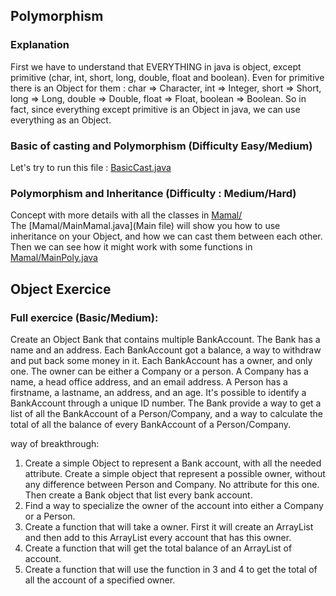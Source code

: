 ## Polymorphism

### Explanation

First we have to understand that EVERYTHING in java is object, except primitive (char, int, short, long, double, float and boolean). Even for primitive there is an Object for them : char => Character, int => Integer, short => Short, long => Long, double => Double, float => Float, boolean => Boolean.
So in fact, since everything except primitive is an Object in java, we can use everything as an Object.

### Basic of casting and Polymorphism (Difficulty Easy/Medium)
Let's try to run this file : [BasicCast.java](BasicCast.java)  

### Polymorphism and Inheritance (Difficulty : Medium/Hard)
Concept with more details with all the classes in [Mamal/](Mamal)  
The [Mamal/MainMamal.java](Main file) will show you how to use inheritance on your Object, and how we can cast them between each other.
Then we can see how it might work with some functions in [Mamal/MainPoly.java](MainPoly)


## Object Exercice

### Full exercice (Basic/Medium):

Create an Object Bank that contains multiple BankAccount. The Bank has a name and an address.
Each BankAccount got a balance, a way to withdraw and put back some money in it. Each BankAccount has a owner, and only one.
The owner can be either a Company or a person. 
A Company has a name, a head office address, and an email address.
A Person has a firstname, a lastname, an address, and an age.
It's possible to identify a BankAccount through a unique ID number.
The Bank provide a way to get a list of all the BankAccount of a Person/Company, and a way to calculate the total of all the balance of every BankAccount of a Person/Company.

way of breakthrough:
  
1. Create a simple Object to represent a Bank account, with all the needed attribute. Create a simple object that represent a possible owner, without any difference between Person and Company. No attribute for this one. Then create a Bank object that list every bank account.
2. Find a way to specialize the owner of the account into either a Company or a Person.
3. Create a function that will take a owner. First it will create an ArrayList and then add to this ArrayList every account that has this owner.
4. Create a function that will get the total balance of an ArrayList of account.
5. Create a function that will use the function in 3 and 4 to get the total of all the account of a specified owner.

